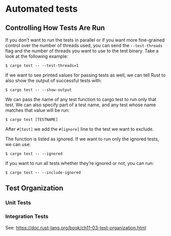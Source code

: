 # Automated tests

## Controlling How Tests Are Run

If you don’t want to run the tests in parallel or if you want more fine-grained control over the number of threads used, you can send the `--test-threads` flag and the number of threads you want to use to the test binary. Take a look at the following example:

```shell
$ cargo test -- --test-threads=1
```

If we want to see printed values for passing tests as well, we can tell Rust to also show the output of successful tests with:

```shell
$ cargo test -- --show-output
```

We can pass the name of any test function to cargo test to run only that test.
We can also specify part of a test name, and any test whose name matches that value will be run:

```shell
$ cargo test [TESTNAME]
```

After `#[test]` we add the `#[ignore]` line to the test we want to exclude.

The function is listed as ignored. If we want to run only the ignored tests, we can use:

```shell
$ cargo test -- --ignored
```

If you want to run all tests whether they’re ignored or not, you can run:

```shell
$ cargo test -- --include-ignored
```

## Test Organization

### Unit Tests

### Integration Tests

See: https://doc.rust-lang.org/book/ch11-03-test-organization.html

